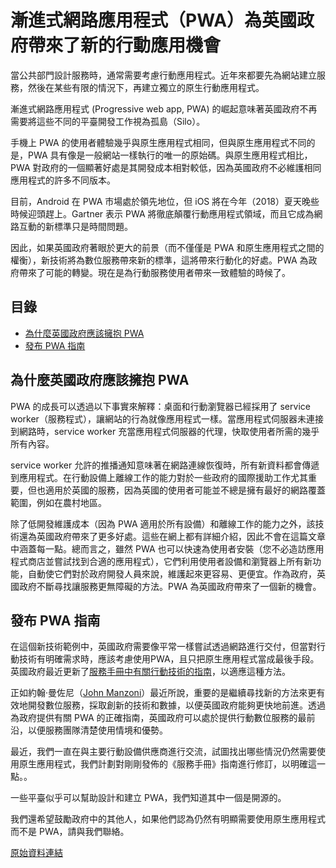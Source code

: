 # 漸進式網路應用程式（PWA）為英國政府帶來了新的行動應用機會

當公共部門設計服務時，通常需要考慮行動應用程式。近年來都要先為網站建立服務，然後在某些有限的情況下，再建立獨立的原生行動應用程式。

漸進式網路應用程式 (Progressive web app, PWA) 的崛起意味著英國政府不再需要將這些不同的平臺開發工作視為孤島（Silo）。

手機上 PWA 的使用者體驗幾乎與原生應用程式相同，但與原生應用程式不同的是，PWA 具有像是一般網站一樣執行的唯一的原始碼。與原生應用程式相比，PWA 對政府的一個顯著好處是其開發成本相對較低，因為英國政府不必維護相同應用程式的許多不同版本。

目前，Android 在 PWA 市場處於領先地位，但 iOS 將在今年（2018）夏天晚些時候迎頭趕上。Gartner 表示 PWA 將徹底顛覆行動應用程式領域，而且它成為網路互動的新標準只是時間問題。

因此，如果英國政府著眼於更大的前景（而不僅僅是 PWA 和原生應用程式之間的權衡），新技術將為數位服務帶來新的標準，這將帶來行動化的好處。PWA 為政府帶來了可能的轉變。現在是為行動服務使用者帶來一致體驗的時候了。

## 目錄

 - [為什麼英國政府應該擁抱 PWA](#為什麼英國政府應該擁抱-pwa)
 - [發布 PWA 指南](#發布-pwa-指南)

## 為什麼英國政府應該擁抱 PWA

PWA 的成長可以透過以下事實來解釋：桌面和行動瀏覽器已經採用了 service worker（服務程式），讓網站的行為就像應用程式一樣。當應用程式伺服器未連接到網路時，service worker 充當應用程式伺服器的代理，快取使用者所需的幾乎所有內容。

service worker 允許的推播通知意味著在網路連線恢復時，所有新資料都會傳遞到應用程式。在行動設備上離線工作的能力對於一些政府的國際援助工作尤其重要，但也適用於英國的服務，因為英國的使用者可能並不總是擁有最好的網路覆蓋範圍，例如在農村地區。

除了低開發維護成本（因為 PWA 適用於所有設備）和離線工作的能力之外，該技術還為英國政府帶來了更多好處。這些在網上都有詳細介紹，因此不會在這篇文章中涵蓋每一點。總而言之，雖然 PWA 也可以快速為使用者安裝（您不必造訪應用程式商店並嘗試找到合適的應用程式），它們利用使用者設備和瀏覽器上所有新功能，自動使它們對於政府開發人員來說，維護起來更容易、更便宜。作為政府，英國政府不斷尋找讓服務更無障礙的方法。PWA 為英國政府帶來了一個新的機會。

## 發布 PWA 指南

在這個新技術範例中，英國政府需要像平常一樣嘗試透過網路進行交付，但當對行動技術有明確需求時，應該考慮使用PWA，且只把原生應用程式當成最後手段。英國政府最近更新了[服務手冊中有關行動技術的指南](https://www.gov.uk/service-manual/technology/working-with-mobile-technology#consider-emerging-technology)，以適應這種方法。

正如約翰·曼佐尼（[John Manzoni](https://www.gov.uk/government/people/john-manzoni)）最近所說，重要的是繼續尋找新的方法來更有效地開發數位服務，採取創新的技術和數據，以便英國政府能夠更快地前進。透過為政府提供有關 PWA 的正確指南，英國政府可以處於提供行動數位服務的最前沿，以便服務團隊清楚使用情境和優勢。

最近，我們一直在與主要行動設備供應商進行交流，試圖找出哪些情況仍然需要使用原生應用程式，我們計劃對剛剛發佈的《服務手冊》指南進行修訂，以明確這一點。。

一些平臺似乎可以幫助設計和建立 PWA，我們知道其中一個是開源的。

我們還希望鼓勵政府中的其他人，如果他們認為仍然有明顯需要使用原生應用程式而不是 PWA，請與我們聯絡。

[原始資料連結](https://technology.blog.gov.uk/2018/03/26/progressive-web-apps-bring-us-new-mobile-opportunities/)

